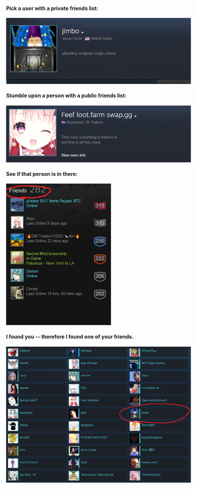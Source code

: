 #### Pick a user with a private friends list:
![one](https://github.com/cisphon/Steam-Snooper/blob/master/images/visual_1.jpg)

#### Stumble upon a person with a public friends list:
![two](https://github.com/cisphon/Steam-Snooper/blob/master/images/visual_2.jpg)

#### See if that person is in there:
![three](https://github.com/cisphon/Steam-Snooper/blob/master/images/visual_3.jpg)

#### I found you -- therefore I found one of your friends.
![four](https://github.com/cisphon/Steam-Snooper/blob/master/images/visual_4.jpg)